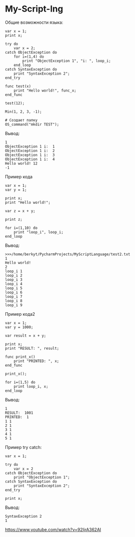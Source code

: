 # My-Script-lng

Общие возможности языка:

```
var x = 1;
print x;

try do
    var x = 2;
catch ObjectException do
    for i=(1,4) do
        print "ObjectException 1", "i: ", loop_i;
    end_loop
catch SyntaxException do
    print "SyntaxException 2";
end_try

func test(x)
    print "Hello world!", func_x;
end_func

test(12);

Min(1, 2, 3, -1);

# Создает папку
OS_command("mkdir TEST");
```

Вывод:
```
1
ObjectException 1 i:  1
ObjectException 1 i:  2
ObjectException 1 i:  3
ObjectException 1 i:  4
Hello world! 12
-1
```


Пример кода
```
var x = 1;
var y = 1;

print x;
print "Hello world!";

var z = x + y;

print z;

for i=(1,10) do
    print "loop_i", loop_i;
end_loop
```

Вывод: 
```
>>>/home/berkyt/PycharmProjects/MyScriptLanguage/test2.txt
1
Hello world!
2
loop_i 1
loop_i 2
loop_i 3
loop_i 4
loop_i 5
loop_i 6
loop_i 7
loop_i 8
loop_i 9

```

Пример кода2
```
var x = 1;
var y = 1000;

var result = x + y;

print x;
print "RESULT: ", result;

func print_x()
    print "PRINTED: ", x;
end_func

print_x();

for i=(1,5) do
    print loop_i, x;
end_loop
```

Вывод: 
```
1
RESULT:  1001
PRINTED:  1
1 1
2 1
3 1
4 1
5 1
```

Пример try catch:
```
var x = 1;

try do
    var x = 2
catch ObjectException do
    print "ObjectException 1";
catch SyntaxException do
    print "SyntaxException 2";
end_try

print x;
```

Вывод:
```
SyntaxException 2
1
```


https://www.youtube.com/watch?v=92IjrA362AI
